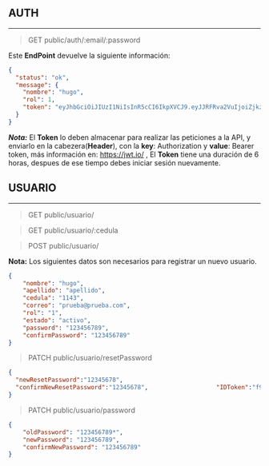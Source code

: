 ## AUTH
---
>GET public/auth/:email/:password

Este **EndPoint** devuelve la siguiente información:

```JSON
{
  "status": "ok",
  "message": {
    "nombre": "hugo",
    "rol": 1,
    "token": "eyJhbGciOiJIUzI1NiIsInR5cCI6IkpXVCJ9.eyJJRFRva2VuIjoiZjkzM2ViMzgxMzUyZjhkZWVlOWEzNDZlMzQ4OWJmNWMwMWU1M2VlNzgyNDhjMDQ5OWM1YTc3NmI3MWE4MThkOCIsImlhdCI6MTYzMDI3NjMwOCwiZXhwIjoxNjMwMjk3OTA4fQ.yfhWIkIFQVsUsu7gdWlh4g4AX-993p-xQQvP_W9H8SY"
  }
}
```
***Nota:*** El **Token** lo deben almacenar para realizar las peticiones a la API, y enviarlo en la cabezera(**Header**), con la **key**: Authorization y **value**: Bearer token, más información en: https://jwt.io/ , El **Token** tiene una duración de 6 horas, despues de ese tiempo debes iniciar sesión nuevamente.

## USUARIO
---
>GET public/usuario/

>GET public/usuario/:cedula

>POST public/usuario/

**Nota:** Los siguientes datos son necesarios para registrar un nuevo usuario.

```JSON
{	
	"nombre": "hugo",
	"apellido": "apellido",
	"cedula": "1143",
	"correo": "prueba@prueba.com",
	"rol": "1",
	"estado": "activo",
	"password": "123456789",
	"confirmPassword": "123456789"	
}
```
>PATCH  public/usuario/resetPassword
```JSON
{
  "newResetPassword":"12345678",
  "confirmNewResetPassword":"12345678",                   "IDToken":"f933eb381352f8deee9a346e3489bf5c01e53ee78248c0499c5a776b71a818d8"  
}
```

>PATCH public/usuario/password

```JSON
{
	"oldPassword": "123456789*",
	"newPassword": "123456789",
	"confirmNewPassword": "123456789"
}
```

